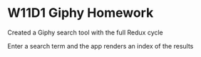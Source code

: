 # W11D1 Giphy Homework

Created a Giphy search tool with the full Redux cycle

Enter a search term and the app renders an index of the results